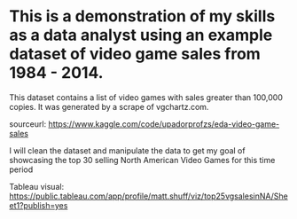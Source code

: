 # This is a demonstration of my skills as a data analyst using an example dataset of video game sales from 1984 - 2014. 

This dataset contains a list of video games with sales greater than 100,000 copies. It was generated by a scrape of vgchartz.com.

sourceurl: https://www.kaggle.com/code/upadorprofzs/eda-video-game-sales

I will clean the dataset and manipulate the data to get my goal of showcasing the top 30 selling North American Video Games for this time period

Tableau visual: https://public.tableau.com/app/profile/matt.shuff/viz/top25vgsalesinNA/Sheet1?publish=yes
